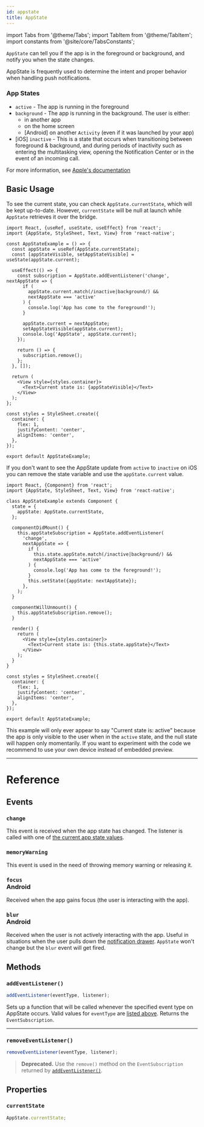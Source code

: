 ```yaml
---
id: appstate
title: AppState
---
```


import Tabs from '@theme/Tabs'; import TabItem from '@theme/TabItem'; import constants from '@site/core/TabsConstants';

`AppState` can tell you if the app is in the foreground or background, and notify you when the state changes.

AppState is frequently used to determine the intent and proper behavior when handling push notifications.

### App States

- `active` - The app is running in the foreground
- `background` - The app is running in the background. The user is either:
  - in another app
  - on the home screen
  - [Android] on another `Activity` (even if it was launched by your app)
- [iOS] `inactive` - This is a state that occurs when transitioning between foreground & background, and during periods of inactivity such as entering the multitasking view, opening the Notification Center or in the event of an incoming call.

For more information, see [Apple's documentation](https://developer.apple.com/documentation/uikit/app_and_scenes/managing_your_app_s_life_cycle)

## Basic Usage

To see the current state, you can check `AppState.currentState`, which will be kept up-to-date. However, `currentState` will be null at launch while `AppState` retrieves it over the bridge.

<Tabs groupId="syntax" defaultValue={constants.defaultSyntax} values={constants.syntax}>
<TabItem value="functional">

```SnackPlayer name=AppState%20Function%20Component%20Example
import React, {useRef, useState, useEffect} from 'react';
import {AppState, StyleSheet, Text, View} from 'react-native';

const AppStateExample = () => {
  const appState = useRef(AppState.currentState);
  const [appStateVisible, setAppStateVisible] = useState(appState.current);

  useEffect(() => {
    const subscription = AppState.addEventListener('change', nextAppState => {
      if (
        appState.current.match(/inactive|background/) &&
        nextAppState === 'active'
      ) {
        console.log('App has come to the foreground!');
      }

      appState.current = nextAppState;
      setAppStateVisible(appState.current);
      console.log('AppState', appState.current);
    });

    return () => {
      subscription.remove();
    };
  }, []);

  return (
    <View style={styles.container}>
      <Text>Current state is: {appStateVisible}</Text>
    </View>
  );
};

const styles = StyleSheet.create({
  container: {
    flex: 1,
    justifyContent: 'center',
    alignItems: 'center',
  },
});

export default AppStateExample;
```

If you don't want to see the AppState update from `active` to `inactive` on iOS you can remove the state variable and use the `appState.current` value.

</TabItem>
<TabItem value="classical">

```SnackPlayer name=AppState%20Class%20Component%20Example
import React, {Component} from 'react';
import {AppState, StyleSheet, Text, View} from 'react-native';

class AppStateExample extends Component {
  state = {
    appState: AppState.currentState,
  };

  componentDidMount() {
    this.appStateSubscription = AppState.addEventListener(
      'change',
      nextAppState => {
        if (
          this.state.appState.match(/inactive|background/) &&
          nextAppState === 'active'
        ) {
          console.log('App has come to the foreground!');
        }
        this.setState({appState: nextAppState});
      },
    );
  }

  componentWillUnmount() {
    this.appStateSubscription.remove();
  }

  render() {
    return (
      <View style={styles.container}>
        <Text>Current state is: {this.state.appState}</Text>
      </View>
    );
  }
}

const styles = StyleSheet.create({
  container: {
    flex: 1,
    justifyContent: 'center',
    alignItems: 'center',
  },
});

export default AppStateExample;
```

</TabItem>
</Tabs>

This example will only ever appear to say "Current state is: active" because the app is only visible to the user when in the `active` state, and the null state will happen only momentarily. If you want to experiment with the code we recommend to use your own device instead of embedded preview.

---

# Reference

## Events

### `change`

This event is received when the app state has changed. The listener is called with one of [the current app state values](appstate#app-states).

### `memoryWarning`

This event is used in the need of throwing memory warning or releasing it.

### `focus` <div class="label android">Android</div>

Received when the app gains focus (the user is interacting with the app).

### `blur` <div class="label android">Android</div>

Received when the user is not actively interacting with the app. Useful in situations when the user pulls down the [notification drawer](https://developer.android.com/guide/topics/ui/notifiers/notifications#bar-and-drawer). `AppState` won't change but the `blur` event will get fired.

## Methods

### `addEventListener()`

```jsx
addEventListener(eventType, listener);
```

Sets up a function that will be called whenever the specified event type on AppState occurs. Valid values for `eventType` are
[listed above](#events). Returns the `EventSubscription`.

---

### `removeEventListener()`

```jsx
removeEventListener(eventType, listener);
```

> **Deprecated.** Use the `remove()` method on the `EventSubscription` returned by [`addEventListener()`](#addeventlistener).

## Properties

### `currentState`

```jsx
AppState.currentState;
```

